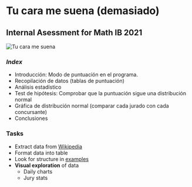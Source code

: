 # Tu cara me suena (demasiado)
## Internal Asessment for Math IB 2021

![Tu cara me suena](https://encrypted-tbn0.gstatic.com/images?q=tbn%3AANd9GcQ7-5BLg2N0IviOEAJrZdL6DyXhRM5MqStxOQ&usqp=CAU)

### *Index*
- Introducción: Modo de puntuación en el programa.
- Recopilación de datos (tablas de puntuación)
- Análisis estadístico
- Test de hipótesis: Comprobar que la puntuación sigue una distribución normal
- Gráfica de distribución normal (comparar cada jurado con cada concursante)
- Conclusiones

### Tasks

- Extract data from [Wikipedia](https://ast.wikipedia.org/wiki/Tu_cara_me_suena)
- Format data into table
- Look for structure in [examples](https://ibpublishing.ibo.org/live-exist/rest/app/tsm.xql?doc=d_5_matsl_tsm_1205_1_e&part=2&chapter=2)
- **Visual exploration** of data
  - Daily charts
  - Jury stats
